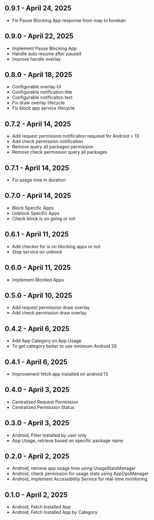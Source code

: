 ## 0.9.1 - April 24, 2025
* Fix Pause Blocking App response from map to boolean

## 0.9.0 - April 22, 2025
* Implement Pause Blocking App
* Handle auto resume after paused
* Improve handle overlay

## 0.8.0 - April 18, 2025
* Configurable overlay UI
* Configurable notification title
* Configurable notificaiton text
* Fix draw overlay lifecycle
* Fix block app service lifecycle

## 0.7.2 - April 14, 2025
* Add request permission notification required for Android > 13
* Add check permission notification
* Remove query all packages permission
* Remove check permission query all packages

## 0.7.1 - April 14, 2025
* Fix usage time in duration

## 0.7.0 - April 14, 2025
* Block Specific Apps
* Unblock Specific Apps
* Check block is on going or not

## 0.6.1 - April 11, 2025
* Add checker for is on blocking apps or not
* Stop service on unblock

## 0.6.0 - April 11, 2025
* Implement Blocked Apps

## 0.5.0 - April 10, 2025
* Add request permission draw overlay
* Add check permission draw overlay

## 0.4.2 - April 6, 2025
* Add App Category on App Usage
* To get category better to use minimum Android 26

## 0.4.1 - April 6, 2025
* Improvement fetch app installed on android 13

## 0.4.0 - April 3, 2025
* Centralized Request Permission
* Centralized Permission Status

## 0.3.0 - April 3, 2025
* Android, Filter installed by user only
* App Usage, retrieve based on specific package name

## 0.2.0 - April 2, 2025
* Android, retrieve app usage time using UsageStatsManager
* Android, check permission for usage stats using AppOpsManager
* Android, implement Accessibility Service for real-time monitoring

## 0.1.0 - April 2, 2025
* Android, Fetch Installed App
* Android, Fetch Installed App by Category